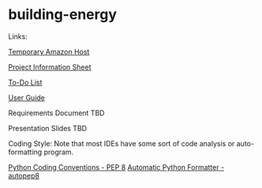 # building-energy

Links:

[Temporary Amazon Host](http://ec2-54-219-169-58.us-west-1.compute.amazonaws.com:8080)

[Project Information Sheet](https://docs.google.com/spreadsheets/d/1QjZzZS3BG6WZ_LT5hM-5OyEECh4khNra7be9TkYFUFs/edit?ts=587fd663#gid=0)

[To-Do List](https://docs.google.com/document/d/1h2y7RrZevOHxx7QUWn26go2ICIpi0FqJx89yN8ibmu0/edit)

[User Guide](https://docs.google.com/a/ucdavis.edu/document/d/1v8DetE_kWH1meEMuyJGWW_88s6TjK9tt1pT0Fw__7vg/edit?usp=sharing)

Requirements Document TBD

Presentation Slides TBD

Coding Style: 
Note that most IDEs have some sort of code analysis or auto-formatting program.

[Python Coding Conventions - PEP 8](https://www.python.org/dev/peps/pep-0008/)
[Automatic Python Formatter - autopep8](https://pypi.python.org/pypi/autopep8/)
